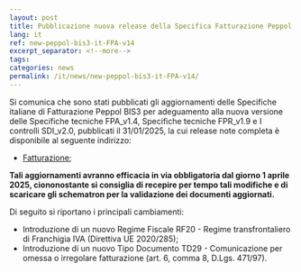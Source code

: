 ```yaml
---
layout: post
title: Pubblicazione nuova release della Specifica Fatturazione Peppol BIS3 allineata alle Specifiche Tecniche FPA v.1.4, Specifiche tecniche FPR_v1.9 e I controlli SDI_v2.0
lang: it
ref: new-peppol-bis3-it-FPA-v14
excerpt_separator: <!--more-->
tags:
categories: news
permalink: /it/news/new-peppol-bis3-it-FPA-v14/
---
```

Si comunica che sono stati pubblicati gli aggiornamenti delle Specifiche italiane di Fatturazione Peppol BIS3 per adeguamento alla nuova versione delle Specifiche tecniche FPA_v1.4, Specifiche tecniche FPR_v1.9 e I controlli SDI_v2.0, pubblicati il 31/01/2025, la cui release note completa è disponibile al seguente indirizzo:

-  [Fatturazione](https://peppol-docs.agid.gov.it/docs-next-release/docs/ITA/invoice/guide/release-notes-it/main.html);
<!--more-->

__Tali aggiornamenti avranno efficacia in via obbligatoria dal giorno **1 aprile 2025**, ciononostante si consiglia di recepire per tempo tali modifiche e di scaricare gli schematron per la validazione dei documenti aggiornati.__

Di seguito si riportano i principali cambiamenti:

-  Introduzione di un nuovo Regime Fiscale RF20 - Regime transfrontaliero di Franchigia IVA (Direttiva UE 2020/285);
-  Introduzione di un nuovo Tipo Documento TD29 - Comunicazione per omessa o irregolare fatturazione (art. 6, comma 8, D.Lgs. 471/97).